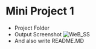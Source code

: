 # Mini Project 1

- Project Folder
- Output Screenshot
  <img src="https://github.com/ArcherInfotechInhouseTraining/Web_Development_Mini_Projects/blob/main/Saurabh/Mini%20Project%201/Output%20Screenshots/_D__Boostrap_webpage_first_Webpage1.html%20(5).png?raw=true" alt="WeB_SS">
- And also write README.MD
